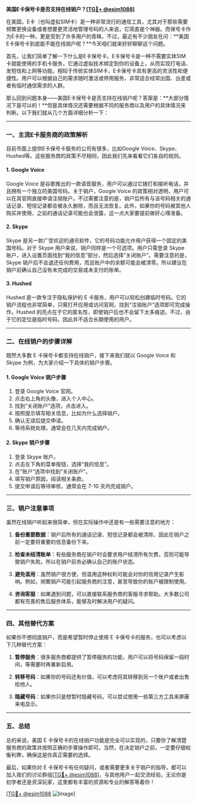 **美国E卡保号卡是否支持在线销户？[[TG💪+ @esim1088](https://t.me/s/esim1088)]**

在美国，E卡（也叫虚拟SIM卡）是一种非常流行的通信工具，尤其对于那些需要频繁更换设备或者想要更灵活地管理号码的人来说，它简直是个神器。而保号卡作为E卡的一种，更是受到了许多用户的青睐。不过，最近有不少朋友在问：**美国E卡保号卡到底能不能在线销户呢？**今天咱们就来好好聊聊这个问题。

首先，让我们简单了解一下什么是E卡保号卡。E卡保号卡是一种不需要实体SIM卡就能使用的手机卡服务，它通过虚拟技术绑定到你的设备上，从而实现打电话、发短信和上网等功能。相较于传统实体SIM卡，E卡保号卡具有更高的灵活性和便捷性。用户可以根据自己的需求随时激活或停用服务，非常适合经常出国、出差或者有临时通信需求的人群。

那么回到问题本身——美国E卡保号卡是否支持在线销户呢？答案是：**大部分情况下是可以的！**但是具体情况还需要根据不同的服务商以及用户的具体情况来判断。以下我们就从几个方面详细分析一下：

---

### **一、主流E卡服务商的政策解析**

目前市面上提供E卡保号卡服务的公司有很多，比如Google Voice、Skype、Hushed等。这些服务商的政策不尽相同，因此我们先来看看它们各自的规则。

#### 1. Google Voice
Google Voice 是谷歌推出的一款语音服务，用户可以通过它拨打和接听电话，并且拥有一个独立的美国号码。关于销户，Google Voice 的政策相对透明，用户可以在其官网直接申请注销账户。不过需要注意的是，销户后所有与该号码相关的通话记录、短信记录都会被永久删除，而且无法恢复。此外，如果你的号码被其他人购买并使用，之前的通话记录可能也会泄露，这一点大家要提前做好心理准备。

#### 2. Skype
Skype 是另一款广受欢迎的通讯软件，它的号码功能允许用户获得一个固定的美国号码。对于 Skype 用户来说，销户同样是一个可选项。用户只需登录 Skype 账户，进入设置页面找到“我的信息”部分，然后选择“关闭账户”。需要注意的是，Skype 销户后不会退还任何费用，而且账户中的余额可能会被清零。所以建议在销户前确认自己没有未完成的交易或未支付的账单。

#### 3. Hushed
Hushed 是一款专注于隐私保护的 E 卡服务，用户可以轻松创建临时号码。它的销户流程也非常简单，只需打开应用或访问官网，找到“注销账户”选项即可完成操作。Hushed 的亮点在于它的匿名性，即使销户后也不会留下太多痕迹。不过，由于它的定位是临时号码，因此并不适合长期使用的用户。

---

### **二、在线销户的步骤详解**

既然大多数 E 卡保号卡都支持在线销户，接下来我们就以 Google Voice 和 Skype 为例，为大家介绍一下具体的销户步骤。

#### 1. Google Voice 销户步骤
1. 登录 Google Voice 官网。
2. 点击右上角的头像，进入个人中心。
3. 找到“关闭账户”选项，点击进入。
4. 按照提示填写相关信息，比如为什么选择销户。
5. 确认无误后提交申请。
6. 等待系统处理，通常会在几天内完成销户。

#### 2. Skype 销户步骤
1. 登录 Skype 账户。
2. 点击左下角的菜单按钮，选择“我的信息”。
3. 在“账户”选项中找到“关闭账户”。
4. 填写销户原因，阅读相关条款。
5. 提交申请后等待审核，通常会在 7-10 天内完成销户。

---

### **三、销户注意事项**

虽然在线销户听起来很简单，但在实际操作中还是有一些需要注意的地方：

1. **备份重要数据**：销户后所有的通话记录、短信记录都会被清除，因此在销户之前一定要将重要的信息备份下来。
   
2. **检查未结清账单**：有些服务商在销户时会要求用户结清所有欠费，否则可能导致销户失败。所以在销户前务必确认自己的账户状态。

3. **避免滥用**：虽然销户很方便，但滥用这种权利可能会对你的信用记录产生影响。例如，频繁销户可能引起服务商的注意，甚至导致你的账户被限制使用。

4. **咨询客服**：如果遇到问题，可以直接联系服务商的客服寻求帮助。大多数公司都有完善的售后服务体系，能够及时解决用户的疑问。

---

### **四、其他替代方案**

如果你不想彻底销户，而是希望暂时停止使用 E 卡保号卡的服务，也可以考虑以下几种替代方案：

1. **暂停服务**：很多服务商都提供了暂停服务的功能，用户可以将号码保留一段时间，等需要时再重新启用。
   
2. **转移号码**：如果你的号码还有价值，可以考虑将其转移到另一个账户或者出售给他人。

3. **隐藏号码**：如果你只是想暂时隐藏号码，可以尝试使用一些第三方工具来屏蔽来电显示。

---

### **五、总结**

总的来说，美国 E 卡保号卡的在线销户功能是完全可以实现的，只要你了解清楚服务商的政策并按照正确的步骤操作即可。当然，在决定销户之前，一定要仔细权衡利弊，确保这是你真正需要的选择。

最后，如果你对 E 卡保号卡有任何疑问，或者需要更多关于销户的指导，都可以加入我们的讨论群组[[TG💪+ @esim1088](https://t.me/s/esim1088)]，与其他用户一起交流经验。无论你是初学者还是资深玩家，这里都有丰富的资源和专业的解答等着你！

[[TG💪+ @esim1088](https://t.me/s/esim1088) ![Image](https://i.postimg.cc/4NQfJmqS/Snipaste-2025-05-13-00-14-12.png)]